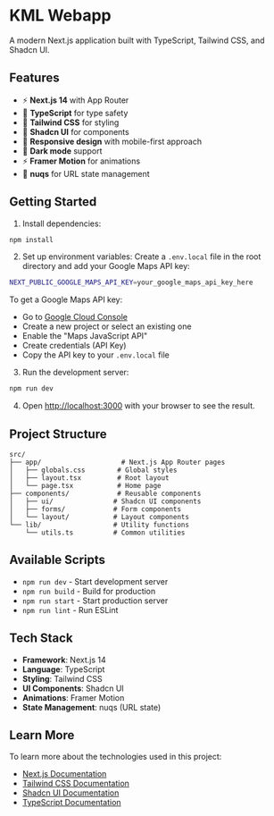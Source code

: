 # KML Webapp

A modern Next.js application built with TypeScript, Tailwind CSS, and Shadcn UI.

## Features

- ⚡ **Next.js 14** with App Router
- 🔷 **TypeScript** for type safety
- 🎨 **Tailwind CSS** for styling
- 🧩 **Shadcn UI** for components
- 📱 **Responsive design** with mobile-first approach
- 🌙 **Dark mode** support
- ⚡ **Framer Motion** for animations
- 🔗 **nuqs** for URL state management

## Getting Started

1. Install dependencies:
```bash
npm install
```

2. Set up environment variables:
Create a `.env.local` file in the root directory and add your Google Maps API key:
```bash
NEXT_PUBLIC_GOOGLE_MAPS_API_KEY=your_google_maps_api_key_here
```

To get a Google Maps API key:
- Go to [Google Cloud Console](https://console.cloud.google.com/google/maps-apis)
- Create a new project or select an existing one
- Enable the "Maps JavaScript API"
- Create credentials (API Key)
- Copy the API key to your `.env.local` file

3. Run the development server:
```bash
npm run dev
```

4. Open [http://localhost:3000](http://localhost:3000) with your browser to see the result.

## Project Structure

```
src/
├── app/                    # Next.js App Router pages
│   ├── globals.css        # Global styles
│   ├── layout.tsx         # Root layout
│   └── page.tsx           # Home page
├── components/            # Reusable components
│   ├── ui/               # Shadcn UI components
│   ├── forms/            # Form components
│   └── layout/           # Layout components
└── lib/                  # Utility functions
    └── utils.ts          # Common utilities
```

## Available Scripts

- `npm run dev` - Start development server
- `npm run build` - Build for production
- `npm run start` - Start production server
- `npm run lint` - Run ESLint

## Tech Stack

- **Framework**: Next.js 14
- **Language**: TypeScript
- **Styling**: Tailwind CSS
- **UI Components**: Shadcn UI
- **Animations**: Framer Motion
- **State Management**: nuqs (URL state)

## Learn More

To learn more about the technologies used in this project:

- [Next.js Documentation](https://nextjs.org/docs)
- [Tailwind CSS Documentation](https://tailwindcss.com/docs)
- [Shadcn UI Documentation](https://ui.shadcn.com)
- [TypeScript Documentation](https://www.typescriptlang.org/docs)

